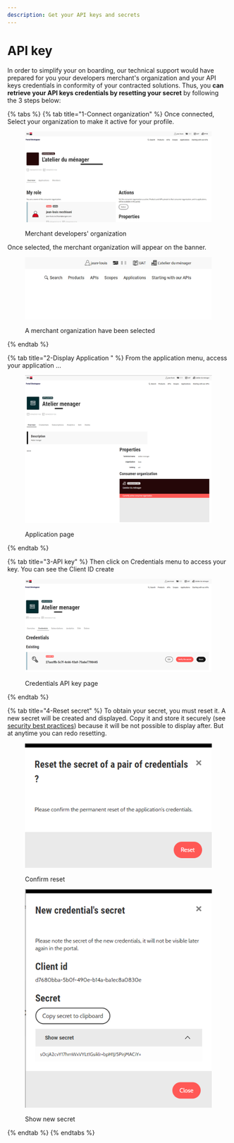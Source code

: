 ```yaml
---
description: Get your API keys and secrets
---
```


# API key

In order to simplify your on boarding, our technical support would have prepared for you your developers merchant's organization and your API keys credentials in conformity of your contracted solutions. Thus, you **can retrieve your API keys credentials by resetting your secret** by following the 3 steps below:

{% tabs %}
{% tab title="1-Connect organization" %}
Once connected, Select your organization to make it active for your profile.

<figure><img src="../../../.gitbook/assets/Annotation 2023-04-24 152921.jpg" alt=""><figcaption><p>Merchant developers' organization</p></figcaption></figure>

Once selected, the merchant organization will appear on the banner.

<figure><img src="../../../.gitbook/assets/Annotation 2023-04-24 153308.jpg" alt=""><figcaption><p>A merchant organization have been selected</p></figcaption></figure>
{% endtab %}

{% tab title="2-Display Application " %}
From the application menu, access your application ...

<figure><img src="../../../.gitbook/assets/image (5).png" alt=""><figcaption><p>Application page</p></figcaption></figure>
{% endtab %}

{% tab title="3-API key" %}
Then click on Credentials menu to access your key. You can see the Client ID create

<figure><img src="../../../.gitbook/assets/image (10).png" alt=""><figcaption><p>Credentials API key page</p></figcaption></figure>
{% endtab %}

{% tab title="4-Reset secret" %}
To obtain your secret, you must reset it. A new secret will be created and displayed. Copy it and store it securely (see [security best practices](../../../security/security-best-practices.md)) because it will be not possible to display after. But at anytime you can redo resetting.

<figure><img src="../../../.gitbook/assets/image (14).png" alt=""><figcaption><p>Confirm reset</p></figcaption></figure>

<figure><img src="../../../.gitbook/assets/image (7).png" alt=""><figcaption><p>Show new secret</p></figcaption></figure>
{% endtab %}
{% endtabs %}
